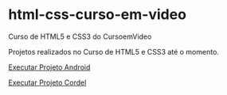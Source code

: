 # html-css-curso-em-video
 Curso de HTML5 e CSS3 do CursoemVideo

Projetos realizados no Curso de HTML5 e CSS3 até o momento.

<a href= "https://beapacheco.github.io/projeto-android/" target="_blank">Executar Projeto Android</a>

<a href= "https://beapacheco.github.io/projeto-cordel/" target="_blank">Executar Projeto Cordel</a> 
